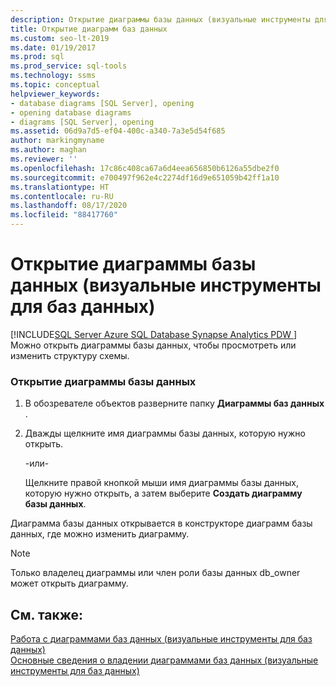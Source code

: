 ```yaml
---
description: Открытие диаграммы базы данных (визуальные инструменты для баз данных)
title: Открытие диаграмм баз данных
ms.custom: seo-lt-2019
ms.date: 01/19/2017
ms.prod: sql
ms.prod_service: sql-tools
ms.technology: ssms
ms.topic: conceptual
helpviewer_keywords:
- database diagrams [SQL Server], opening
- opening database diagrams
- diagrams [SQL Server], opening
ms.assetid: 06d9a7d5-ef04-400c-a340-7a3e5d54f685
author: markingmyname
ms.author: maghan
ms.reviewer: ''
ms.openlocfilehash: 17c86c408ca67a6d4eea656850b6126a55dbe2f0
ms.sourcegitcommit: e700497f962e4c2274df16d9e651059b42ff1a10
ms.translationtype: HT
ms.contentlocale: ru-RU
ms.lasthandoff: 08/17/2020
ms.locfileid: "88417760"
---
```

# <a name="open-database-diagrams-visual-database-tools"></a>Открытие диаграммы базы данных (визуальные инструменты для баз данных)
[!INCLUDE[SQL Server Azure SQL Database Synapse Analytics PDW ](../../includes/applies-to-version/sql-asdb-asdbmi-asa-pdw.md)]
Можно открыть диаграммы базы данных, чтобы просмотреть или изменить структуру схемы.  
  
### <a name="to-open-a-database-diagram"></a>Открытие диаграммы базы данных  
  
1.  В обозревателе объектов разверните папку **Диаграммы баз данных** .  
  
2.  Дважды щелкните имя диаграммы базы данных, которую нужно открыть.  
  
    -или-  
  
    Щелкните правой кнопкой мыши имя диаграммы базы данных, которую нужно открыть, а затем выберите **Создать диаграмму базы данных**.  
  
Диаграмма базы данных открывается в конструкторе диаграмм базы данных, где можно изменить диаграмму.  
  
> [!NOTE]  
> Только владелец диаграммы или член роли базы данных db_owner может открыть диаграмму.  
  
## <a name="see-also"></a>См. также:  
[Работа с диаграммами баз данных (визуальные инструменты для баз данных)](../../ssms/visual-db-tools/work-with-database-diagrams-visual-database-tools.md)  
[Основные сведения о владении диаграммами баз данных (визуальные инструменты для баз данных)](../../ssms/visual-db-tools/understand-database-diagram-ownership-visual-database-tools.md)  
  
